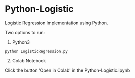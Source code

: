 # Python-Logistic

Logistic Regression Implementation using Python.

Two options to run:

1. Python3

```shell
python LogisticRegression.py
```

2. Colab Notebook

Click the button 'Open in Colab' in the Python-Logistic.ipynb
